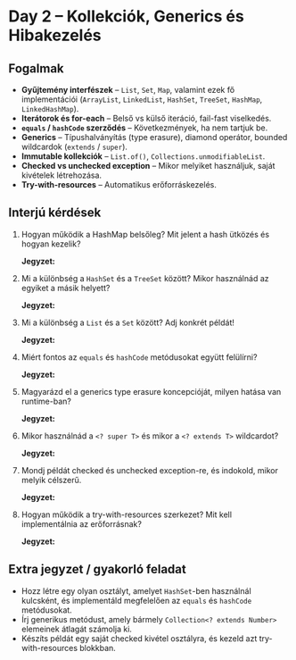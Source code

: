# Day 2 – Kollekciók, Generics és Hibakezelés

## Fogalmak
- **Gyűjtemény interfészek** – `List`, `Set`, `Map`, valamint ezek fő implementációi (`ArrayList`, `LinkedList`, `HashSet`, `TreeSet`, `HashMap`, `LinkedHashMap`).
- **Iterátorok és for-each** – Belső vs külső iteráció, fail-fast viselkedés.
- **`equals` / `hashCode` szerződés** – Következmények, ha nem tartjuk be.
- **Generics** – Típushalványítás (type erasure), diamond operátor, bounded wildcardok (`extends` / `super`).
- **Immutable kollekciók** – `List.of()`, `Collections.unmodifiableList`.
- **Checked vs unchecked exception** – Mikor melyiket használjuk, saját kivételek létrehozása.
- **Try-with-resources** – Automatikus erőforráskezelés.

## Interjú kérdések
1. Hogyan működik a HashMap belsőleg? Mit jelent a hash ütközés és hogyan kezelik?

	**Jegyzet:**

2. Mi a különbség a `HashSet` és a `TreeSet` között? Mikor használnád az egyiket a másik helyett?

	**Jegyzet:**

3. Mi a különbség a `List` és a `Set` között? Adj konkrét példát!

	**Jegyzet:**

4. Miért fontos az `equals` és `hashCode` metódusokat együtt felülírni?

	**Jegyzet:**

5. Magyarázd el a generics type erasure koncepcióját, milyen hatása van runtime-ban?

	**Jegyzet:**

6. Mikor használnád a `<? super T>` és mikor a `<? extends T>` wildcardot?

	**Jegyzet:**

7. Mondj példát checked és unchecked exception-re, és indokold, mikor melyik célszerű.

	**Jegyzet:**

8. Hogyan működik a try-with-resources szerkezet? Mit kell implementálnia az erőforrásnak?

	**Jegyzet:**

## Extra jegyzet / gyakorló feladat
- Hozz létre egy olyan osztályt, amelyet `HashSet`-ben használnál kulcsként, és implementáld megfelelően az `equals` és `hashCode` metódusokat.
- Írj generikus metódust, amely bármely `Collection<? extends Number>` elemeinek átlagát számolja ki.
- Készíts példát egy saját checked kivétel osztályra, és kezeld azt try-with-resources blokkban.
